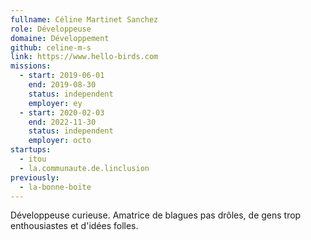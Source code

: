 ```yaml
---
fullname: Céline Martinet Sanchez
role: Développeuse
domaine: Développement
github: celine-m-s
link: https://www.hello-birds.com
missions:
  - start: 2019-06-01
    end: 2019-08-30
    status: independent
    employer: ey
  - start: 2020-02-03
    end: 2022-11-30
    status: independent
    employer: octo
startups:
  - itou
  - la.communaute.de.linclusion
previously:
  - la-bonne-boite
---
```


Développeuse curieuse. Amatrice de blagues pas drôles, de gens trop enthousiastes et d'idées folles.
